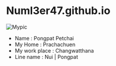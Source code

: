 # Numl3er47.github.io
![Mypic](https://user-images.githubusercontent.com/51499858/59141609-80e6dc80-89da-11e9-8946-cf35f27b08db.jpg)

* Name : Pongpat Petchai
* My Home : Prachachuen
* My work place : Changwatthana
* Line name : Nui \| Pongpat

